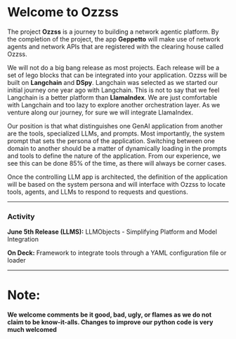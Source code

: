 # Welcome to Ozzss


The project **Ozzss** is a journey to building a network agentic platform. By the completion of the project, the app **Geppetto** will make use of network agents and network APIs that are registered with the clearing house called Ozzss.


We will not do a big bang release as most projects. Each release will be a set of lego blocks that can be integrated into your application. Ozzss will be built on **Langchain** and **DSpy**. Langchain was selected as we started our initial journey one year ago with Langchain. This is not to say that we feel Langchain is a better platform than **LlamaIndex**. We are just comfortable with Langchain and too lazy to explore another orchestration layer. As we venture along our journey, for sure we will integrate LlamaIndex.


Our position is that what distinguishes one GenAI application from another are the tools, specialized LLMs, and prompts. Most importantly, the system prompt that sets the persona of the application. Switching between one domain to another should be a matter of dynamically loading in the prompts and tools to define the nature of the application. From our experience, we see this can be done 85% of the time, as there will always be corner cases.


Once the controlling LLM app is architected, the definition of the application will be based on the system persona and will interface with Ozzss to locate tools, agents, and LLMs to respond to requests and questions.


---


### Activity


**June 5th Release (LLMS):** LLMObjects - Simplifying Platform and Model Integration


**On Deck:** Framework to integrate tools through a YAML configuration file or loader


---


# Note: 
**We welcome comments be it good, bad, ugly, or flames as we do not claim to be know-it-alls. Changes to improve our python code is very much welcomed**
